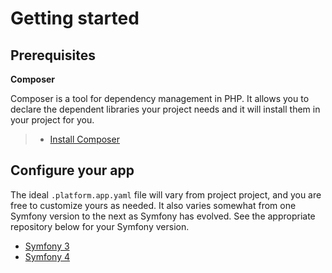 # Getting started

## Prerequisites

**Composer**

Composer is a tool for dependency management in PHP. It allows you to declare the dependent libraries your project needs and it will install them in your project for you.

> -   [Install Composer](https://getcomposer.org/download/)

## Configure your app

The ideal `.platform.app.yaml` file will vary from project project, and you are free to customize yours as needed.  It also varies somewhat from one Symfony version to the next as Symfony has evolved.  See the appropriate repository below for your Symfony version.

* [Symfony 3](https://github.com/platformsh/template-symfony3)
* [Symfony 4](https://github.com/platformsh/template-symfony4)
